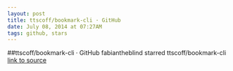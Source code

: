 ```yaml
---
layout: post
title: ttscoff/bookmark-cli · GitHub
date: July 08, 2014 at 07:27AM
tags: github, stars
---
```

##ttscoff/bookmark-cli · GitHub
fabiantheblind starred ttscoff/bookmark-cli
[link to source](http://ift.tt/1mqeOno) 
